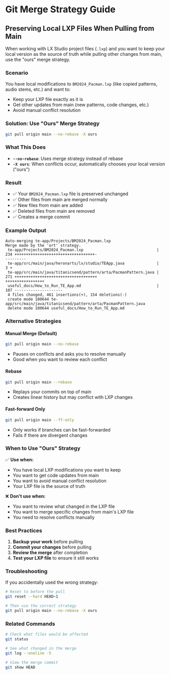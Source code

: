 # Git Merge Strategy Guide

## Preserving Local LXP Files When Pulling from Main

When working with LX Studio project files (`.lxp`) and you want to keep your local version as the source of truth while pulling other changes from main, use the "ours" merge strategy.

### Scenario
You have local modifications to `BM2024_Pacman.lxp` (like copied patterns, audio stems, etc.) and want to:
- Keep your LXP file exactly as it is
- Get other updates from main (new patterns, code changes, etc.)
- Avoid manual conflict resolution

### Solution: Use "Ours" Merge Strategy

```bash
git pull origin main --no-rebase -X ours
```

### What This Does

- **`--no-rebase`**: Uses merge strategy instead of rebase
- **`-X ours`**: When conflicts occur, automatically chooses your local version ("ours")

### Result
- ✅ Your `BM2024_Pacman.lxp` file is preserved unchanged
- ✅ Other files from main are merged normally
- ✅ New files from main are added
- ✅ Deleted files from main are removed
- ✅ Creates a merge commit

### Example Output
```
Auto-merging te-app/Projects/BM2024_Pacman.lxp
Merge made by the 'ort' strategy.
 te-app/Projects/BM2024_Pacman.lxp                                | 234 +++++++++++++++++++++++++++++++++++-
---------
 te-app/src/main/java/heronarts/lx/studio/TEApp.java              |   3 +
 te-app/src/main/java/titanicsend/pattern/arta/PacmanPattern.java | 271 ++++++++++++++++++++++++++++++++++++
+++++++++++++++++
 useful_docs/How_to_Run_TE_App.md                                 | 107 ---------------------
 4 files changed, 461 insertions(+), 154 deletions(-)
 create mode 100644 te-app/src/main/java/titanicsend/pattern/arta/PacmanPattern.java
 delete mode 100644 useful_docs/How_to_Run_TE_App.md
```

### Alternative Strategies

#### Manual Merge (Default)
```bash
git pull origin main --no-rebase
```
- Pauses on conflicts and asks you to resolve manually
- Good when you want to review each conflict

#### Rebase
```bash
git pull origin main --rebase
```
- Replays your commits on top of main
- Creates linear history but may conflict with LXP changes

#### Fast-forward Only
```bash
git pull origin main --ff-only
```
- Only works if branches can be fast-forwarded
- Fails if there are divergent changes

### When to Use "Ours" Strategy

✅ **Use when:**
- You have local LXP modifications you want to keep
- You want to get code updates from main
- You want to avoid manual conflict resolution
- Your LXP file is the source of truth

❌ **Don't use when:**
- You want to review what changed in the LXP file
- You want to merge specific changes from main's LXP file
- You need to resolve conflicts manually

### Best Practices

1. **Backup your work** before pulling
2. **Commit your changes** before pulling
3. **Review the merge** after completion
4. **Test your LXP file** to ensure it still works

### Troubleshooting

If you accidentally used the wrong strategy:
```bash
# Reset to before the pull
git reset --hard HEAD~1

# Then use the correct strategy
git pull origin main --no-rebase -X ours
```

### Related Commands

```bash
# Check what files would be affected
git status

# See what changed in the merge
git log --oneline -5

# View the merge commit
git show HEAD
```
